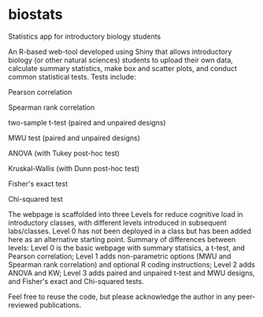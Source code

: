 # biostats
Statistics app for introductory biology students

An R-based web-tool developed using Shiny that allows introductory biology (or other natural sciences) students to upload their own data, calculate summary statistics, make box and scatter plots, and conduct common statistical tests. Tests include:

Pearson correlation

Spearman rank correlation

two-sample t-test (paired and unpaired designs)

MWU test (paired and unpaired designs)

ANOVA (with Tukey post-hoc test)

Kruskal-Wallis (with Dunn post-hoc test)

Fisher's exact test

Chi-squared test


The webpage is scaffolded into three Levels for reduce cognitive load in introductory classes, with different levels introduced in subsequent labs/classes. Level 0 has not been deployed in a class but has been added here as an alternative starting point. Summary of differences between levels:
Level 0 is the basic webpage with summary statisics, a t-test, and Pearson correlation;
Level 1 adds non-parametric options (MWU and Spearman rank correlation) and optional R coding instructions;
Level 2 adds ANOVA and KW;
Level 3 adds paired and unpaired t-test and MWU designs, and Fisher's exact and Chi-squared tests.
    
Feel free to reuse the code, but please acknowledge the author in any peer-reviewed publications. 
